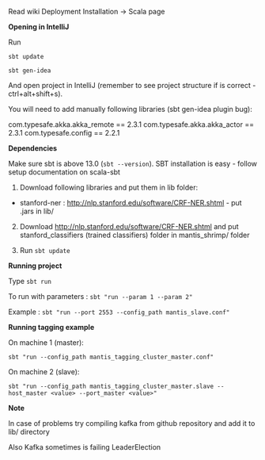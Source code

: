 Read wiki Deployment Installation -> Scala page


**Opening in IntelliJ**

Run

`sbt update`

`sbt gen-idea`

And open project in IntelliJ (remember to see project structure if is correct -
ctrl+alt+shift+s).

You will need to add manually following libraries (sbt gen-idea plugin bug):

com.typesafe.akka.akka_remote == 2.3.1
com.typesafe.akka.akka_actor == 2.3.1
com.typesafe.config == 2.2.1

**Dependencies**

Make sure sbt is above 13.0 (`sbt --version`). SBT installation is easy - follow
setup documentation on scala-sbt

1. Download following libraries and put them in lib folder:

  * stanford-ner : http://nlp.stanford.edu/software/CRF-NER.shtml - put .jars in lib/

2. Download http://nlp.stanford.edu/software/CRF-NER.shtml and
put stanford_classifiers (trained classifiers) folder in mantis_shrimp/ folder

3. Run `sbt update`

**Running project**

Type `sbt run`

To run with parameters : `sbt "run --param 1 --param 2"`

Example : `sbt "run --port 2553 --config_path mantis_slave.conf"`

**Running tagging example**

On machine 1 (master):

`sbt "run --config_path mantis_tagging_cluster_master.conf"`

On machine 2 (slave):

`sbt "run --config_path mantis_tagging_cluster_master.slave --host_master <value> --port_master <value>"`

**Note**

In case of problems try compiling kafka from github repository
and add it to lib/ directory

Also Kafka sometimes is failing LeaderElection

